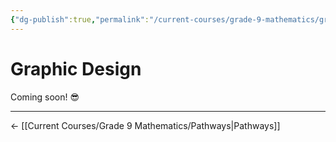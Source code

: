 ```yaml
---
{"dg-publish":true,"permalink":"/current-courses/grade-9-mathematics/graphic-design/graphic-design/","dgHomeLink":false}
---
```


# Graphic Design

Coming soon! 😎

---

← [[Current Courses/Grade 9 Mathematics/Pathways|Pathways]]